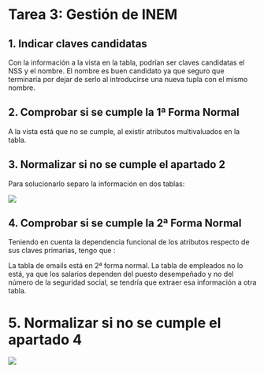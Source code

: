 
# Tarea 3: Gestión de INEM

## 1. Indicar claves candidatas

Con la información a la vista en la tabla, podrían ser claves candidatas el NSS y el nombre. El nombre es buen candidato ya que seguro que terminaría por dejar de serlo al introducirse una nueva tupla con el mismo nombre.

## 2. Comprobar si se cumple la 1ª Forma Normal

A la vista está que no se cumple, al existir atributos multivaluados en la tabla.

## 3. Normalizar si no se cumple el apartado 2

Para solucionarlo separo la información en dos tablas:

<img src="tarea3.1.png">

## 4. Comprobar si se cumple la 2ª Forma Normal

Teniendo en cuenta la dependencia funcional de los atributos respecto de sus claves primarias, tengo que :

La tabla de emails está en 2ª forma normal.
La tabla de empleados no lo está, ya que los salarios dependen del puesto desempeñado y no del número de la seguridad social, se tendría que extraer esa información a otra tabla.

# 5. Normalizar si no se cumple el apartado 4

<img src="tarea3.2.png">
